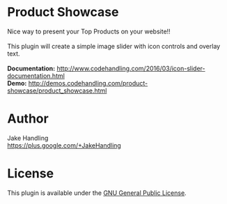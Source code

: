 Product Showcase
=====

Nice way to present your Top Products on your website!!
<br>
<br>
This plugin will create a simple image slider with icon controls and overlay text.
<br>
<br>
<b>Documentation:</b> http://www.codehandling.com/2016/03/icon-slider-documentation.html
<br>
<b>Demo:</b> http://demos.codehandling.com/product-showcase/product_showcase.html
<br>

Author
======
Jake Handling<br>
https://plus.google.com/+JakeHandling

License
=======
This plugin is available under the <a href="https://github.com/codehandling/famax/blob/master/GNU.md">GNU General Public License</a>.


